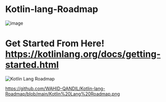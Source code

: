 # Kotlin-lang-Roadmap
![image](https://github.com/user-attachments/assets/e183b19e-a257-4679-80cd-7d9144b64998)

# Get Started From Here! **https://kotlinlang.org/docs/getting-started.html**

![Kotlin Lang Roadmap](https://github.com/user-attachments/assets/46cf1661-40db-4552-8341-af6c4897e17e)

https://github.com/WAHID-QANDIL/Kotlin-lang-Roadmap/blob/main/Kotlin%20Lang%20Roadmap.png
